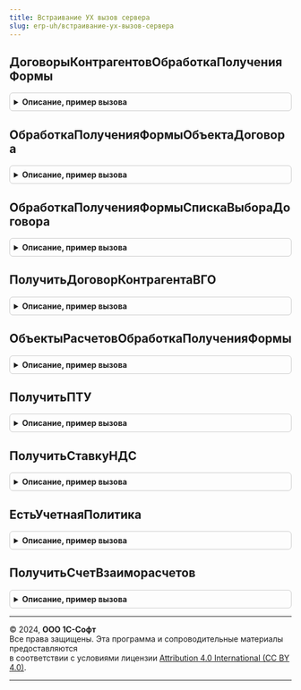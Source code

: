```yaml
---
title: Встраивание УХ вызов сервера
slug: erp-uh/встраивание-ух-вызов-сервера
---
```



## ДоговорыКонтрагентовОбработкаПолученияФормы
<details style="margin: 1em 0; padding: 0.5em; border: 1px solid #ccc; border-radius: 6px;">

<summary style="font-weight: bold; cursor: pointer;">Описание, пример вызова</summary>

```bsl

Процедура ДоговорыКонтрагентовОбработкаПолученияФормы(Источник, ВидФормы, Параметры, ВыбраннаяФорма, ДополнительнаяИнформация, СтандартнаяОбработка) Экспорт
```

Пример вызова
```bsl
ВстраиваниеУХВызовСервера.ДоговорыКонтрагентовОбработкаПолученияФормы(Источник, ВидФормы, Параметры, ВыбраннаяФорма, ДополнительнаяИнформация, СтандартнаяОбработка) 
```
</details>

## ОбработкаПолученияФормыОбъектаДоговора
<details style="margin: 1em 0; padding: 0.5em; border: 1px solid #ccc; border-radius: 6px;">

<summary style="font-weight: bold; cursor: pointer;">Описание, пример вызова</summary>

```bsl

Процедура ОбработкаПолученияФормыОбъектаДоговора(Источник, ВидФормы, Параметры, ВыбраннаяФорма, ДополнительнаяИнформация, СтандартнаяОбработка) Экспорт
```

Пример вызова
```bsl
ВстраиваниеУХВызовСервера.ОбработкаПолученияФормыОбъектаДоговора(Источник, ВидФормы, Параметры, ВыбраннаяФорма, ДополнительнаяИнформация, СтандартнаяОбработка));
```
</details>

## ОбработкаПолученияФормыСпискаВыбораДоговора
<details style="margin: 1em 0; padding: 0.5em; border: 1px solid #ccc; border-radius: 6px;">

<summary style="font-weight: bold; cursor: pointer;">Описание, пример вызова</summary>

```bsl

Процедура ОбработкаПолученияФормыСпискаВыбораДоговора(Источник, ВидФормы, Параметры, ВыбраннаяФорма, ДополнительнаяИнформация, СтандартнаяОбработка) Экспорт
```

Пример вызова
```bsl
ВстраиваниеУХВызовСервера.ОбработкаПолученияФормыСпискаВыбораДоговора(Источник, ВидФормы, Параметры, ВыбраннаяФорма, ДополнительнаяИнформация, СтандартнаяОбработка));
```
</details>

## ПолучитьДоговорКонтрагентаВГО
<details style="margin: 1em 0; padding: 0.5em; border: 1px solid #ccc; border-radius: 6px;">

<summary style="font-weight: bold; cursor: pointer;">Описание, пример вызова</summary>

```bsl

// Получить договор контрагента ВГО по договору организации.
//
// Параметры:
//  Договор - СправочникСсылка.ДоговорыКонтрагентов - ссылка на договор организации.
//
// Возвращаемое значение:
//  СправочникСсылка.ДоговорыКонтрагентов - договор соответствующий реквизитами
//		договору контрагента из исходного договора.
//   Если не подходящий договор не найден, то возвращает пустую ссылку.
//
Функция ПолучитьДоговорКонтрагентаВГО(Договор) Экспорт
```

Пример вызова
```bsl
Результат = ВстраиваниеУХВызовСервера.ПолучитьДоговорКонтрагентаВГО(Договор) 
```
</details>

## ОбъектыРасчетовОбработкаПолученияФормы
<details style="margin: 1em 0; padding: 0.5em; border: 1px solid #ccc; border-radius: 6px;">

<summary style="font-weight: bold; cursor: pointer;">Описание, пример вызова</summary>

```bsl

Процедура ОбъектыРасчетовОбработкаПолученияФормы(Источник, ВидФормы, Параметры, ВыбраннаяФорма, ДополнительнаяИнформация, СтандартнаяОбработка) Экспорт
```

Пример вызова
```bsl
ВстраиваниеУХВызовСервера.ОбъектыРасчетовОбработкаПолученияФормы(Источник, ВидФормы, Параметры, ВыбраннаяФорма, ДополнительнаяИнформация, СтандартнаяОбработка) 
```
</details>

## ПолучитьПТУ
<details style="margin: 1em 0; padding: 0.5em; border: 1px solid #ccc; border-radius: 6px;">

<summary style="font-weight: bold; cursor: pointer;">Описание, пример вызова</summary>

```bsl

Функция ПолучитьПТУ(РТУ) Экспорт
```

Пример вызова
```bsl
Результат = ВстраиваниеУХВызовСервера.ПолучитьПТУ(РТУ) 
```
</details>

## ПолучитьСтавкуНДС
<details style="margin: 1em 0; padding: 0.5em; border: 1px solid #ccc; border-radius: 6px;">

<summary style="font-weight: bold; cursor: pointer;">Описание, пример вызова</summary>

```bsl

// Функция возвращает значение ставки НДС.
//
// Параметры:
//  СтавкаНДС - ПеречислениеСсылка.СтавкиНДС;
//  ПрименяютсяСтавки4и2 - Неопределено - не учитыватся. Нужен для совместимости
//		с подсистемой учета НДС 1С: Бухгалтерии.
//
// Возвращаемое значение:
//  Число - значение ставки.
//
Функция ПолучитьСтавкуНДС(СтавкаНДС, ПрименяютсяСтавки4и2=Неопределено) Экспорт
```

Пример вызова
```bsl
Результат = ВстраиваниеУХВызовСервера.ПолучитьСтавкуНДС(СтавкаНДС, ПрименяютсяСтавки4и2);
```
</details>

## ЕстьУчетнаяПолитика
<details style="margin: 1em 0; padding: 0.5em; border: 1px solid #ccc; border-radius: 6px;">

<summary style="font-weight: bold; cursor: pointer;">Описание, пример вызова</summary>

```bsl

Функция ЕстьУчетнаяПолитика(Организация, ДатаСреза = Неопределено) Экспорт
```

Пример вызова
```bsl
Результат = ВстраиваниеУХВызовСервера.ЕстьУчетнаяПолитика(Организация, ДатаСреза);
```
</details>

## ПолучитьСчетВзаиморасчетов
<details style="margin: 1em 0; padding: 0.5em; border: 1px solid #ccc; border-radius: 6px;">

<summary style="font-weight: bold; cursor: pointer;">Описание, пример вызова</summary>

```bsl

Функция ПолучитьСчетВзаиморасчетов(Договор, РольСчета = Неопределено) Экспорт
```

Пример вызова
```bsl
Результат = ВстраиваниеУХВызовСервера.ПолучитьСчетВзаиморасчетов(Договор, РольСчета);
```
</details>

---

© 2024, **ООО 1С-Софт**  
Все права защищены. Эта программа и сопроводительные материалы предоставляются  
в соответствии с условиями лицензии [Attribution 4.0 International (CC BY 4.0)](https://creativecommons.org/licenses/by/4.0/legalcode).

---
